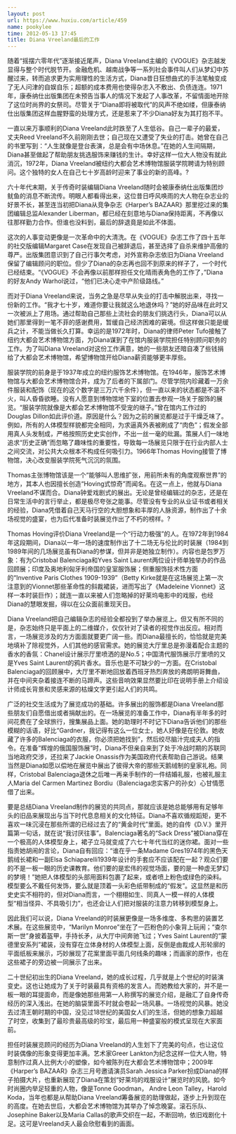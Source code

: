 ```yaml
---
layout: post
url: https://www.huxiu.com/article/459
name: pookylee
time: 2012-05-13 17:45
title: Diana Vreeland最后的工作
---
```

随着“摇摆六零年代”逐渐接近尾声，Diana Vreeland主编的《VOGUE》杂志越发显得与整个时代脱节开。金融危机、越南战争等一系列社会事件叫人们从梦幻中苏醒过来，转而追求更为实用理性的生活方式，Diana昔日狂想曲式的手法笔触变成了无人问津的自娱自乐；超额的成本费用也使得杂志入不敷出、负债连连。1971年，康泰纳仕出版集团在未预告当事人的情况下发起了人事改革，不留情面地开除了这位时尚界的女祭司。尽管关于“Diana即将被取代”的风声不绝如缕，但康泰纳仕出版集团这样血腥野蛮的处理方式，还是惹来了不少Diana好友为其打抱不平。

一直以来万事顺利的Diana Vreeland此时跌至了人生低谷。自己一辈子的最爱，丈夫Reed Vreeland不久前刚刚去世；自己现在又遭受了失业的打击。她曾在自己的书里写到：“人生就像是登台表演，总是会有中场休息。”在她的人生间隔期，Diana甚至做起了帮助朋友挑选服饰来赚钱的生计。幸好这样一位大人物没有就此消沉，1972年，Diana Vreeland被纽约大都会艺术博物馆服装学院聘请为特别顾问。这个独特的女人在自己七十岁高龄时迎来了事业的新的高峰。?

六十年代末期，关于传奇时装编辑Diana Vreeland随时会被康泰纳仕出版集团炒鱿鱼的消息不断流传。明眼人都看得出来，这位昔日呼风唤雨的大人物在杂志业的好景不长，甚至连当初把Diana从竞争杂志《Harper’s BAZAAR》那里挖过来的集团编辑总监Alexander Liberman，都已经在刻意地与Diana保持距离，不再像以往那样勤力合作。但谁也没料到，最后的辞退竟是如此不体面。

这次的人事变动更像是一次革命中的大清洗。在《VOGUE》杂志工作了四十五年的社交版编辑Margaret Case在发现自己被辞退后，甚至选择了自杀来维护高傲的尊严。出版集团意识到了自己行事欠考虑，对外宣称杂志依旧为Diana Vreeland保留了编辑顾问的职位。但少了Diana的杂志再也回不到原来的样子了，一个时代已经结束。“《VOGUE》不会再像以前那样担任文化晴雨表角色的工作了，”Diana的好友Andy Warhol说过，“他们已决心走中产阶级路线。”

而对于Diana Vreeland来说，当务之急是尽早从失业的打击中解脱出来，寻找一份新的工作。“我才七十岁，难道你要让我就这么地退休吗？”她的好品味在此时又一次被派上了用场。通过帮助自己那些上流社会的朋友们挑选行头，Diana可以从她们那里得到一笔不菲的感谢费用，暂缓自己经济困难的窘境。但这样做只能是缓兵之计，不能当做长久打算。幸运的是1972年时，Diana的律师Peter Tufo接触了纽约大都会艺术博物馆方面，为Diana谋到了在馆内服装学院担任特别顾问职务的工作。为了叫Diana Vreeland对这份工作满意，她的一些朋友还暗自凑了些钱捐给了大都会艺术博物馆，希望博物馆开给Diana薪资能够更丰厚些。

服装学院的前身是于1937年成立的纽约服饰艺术博物馆。在1946年，服饰艺术博物馆与大都会艺术博物馆合并，成为了后者的下属部门。尽管学院内珍藏着一万余件服装和配饰（现在的这个数字是三万六千余件），但一直以来的状态都是不温不火，叫人昏昏欲睡。没有人愿意到博物馆地下室的位置去参观一场关于服饰的展览。“服装学院就像是大都会艺术博物馆不受宠的继子。”曾在馆内工作过的Douglas Dillon如此评价道。原因是什么？因为之前的展览都是过于干燥乏味了。例如，所有的人体模型样貌都完全相同，为求逼真外表被刷成了“肉色”；假发全部用真人头发制成，严格按照历史史实创作，不出一丝一毫的纰漏。策展人们一味地追求“历史正确”而忽略了趣味性的重要性，导致每一场展览只限于在行业内部人士之间交流，对公共大众根本不构成任何吸引力。1966年Thomas Hoving接管了博物馆，决心改变服装学院死气沉沉的氛围。

Thomas主张博物馆该是一个“能够叫人思维扩张，用前所未有的角度观察世界”的地方，其本人也因擅长创造“Hoving式惊奇”而闻名。在这一点上，他就与Diana Vreeland不谋而合。Diana钟爱戏剧式的展出。无论是曾经编辑过的杂志，还是在日常生活中的言行举止，都是极尽夸张之能事。尽管没有专业的从业证书或者相关的经验，Diana凭借着自己天马行空的大胆想象和丰厚的人脉资源，制作出了十余场视觉的盛宴，也为后代准备时装展览作出了不朽的榜样。?

Thomas Hoving评价Diana Vreeland是一个“行动力极强”的人。在1972年到1984年这段期间，Diana以一年一场的速度制作出了十二场无与伦比的时装展（1984到1989年间的几场展览虽有Diana的参谋，但并非是她独立制作）。内容也是包罗万象：有为Cristobal Balenciaga和Yves Saint Laurent两位设计师单独举办的作品回顾展；印度及奥地利匈牙利帝国的皇室服饰展；侧重服饰技术性方面的“Inventive Paris Clothes 1909-1939”（Betty Kirke就是在这场展览上第一次注意到的Vionnet那些革命性的斜裁裙装，进而写出了《Madeleine Vionnet》这样一本时装巨作）；就连一直以来被人们忽略掉的好莱坞电影中的戏服，也经Diana的慧眼发掘，得以在公众面前重现天日。

Diana Vreeland把自己编辑杂志的经验全都投到了举办展览上。但又有所不同的是，杂志始终只是平面上的二维媒介，仅仅针对了读者的视觉作出反应。相对而言，一场展览涉及的方方面面就要更广阔一些。而Diana最擅长的，恰恰就是完美地填补了除视觉外，人们其他的感官需求。她的展览大厅里总是弥漫着配合主题的香水的香氛：Chanel设计展示厅里喷洒的是No.5；中国清代服饰展示厅里喷的又是Yves Saint Laurent的鸦片香水。音乐也是不可缺少的一方面。在Cristobal Balenciaga的回顾展中，大厅里不断地回放着西班牙热烈奔放的弗朗明哥舞曲，并在中间夹杂着接连不断的马蹄声。这些音响效果显然要比印在说明手册上介绍设计师成长背景和灵感来源的枯燥文字更引起人们的共鸣。

广泛的社交生活成为了展览成功的基础。许多展出的服饰都是Diana Vreeland那些朋友们自愿借出或者捐献出的。在一场展览的准备工作中，Diana有半年多的时间花费在了全球旅行，搜集展品上面。她的助理时不时记下Diana告诉他们的那些模糊的话语，好比“Gardner，我记得有这么一位女士，她人好像是在伦敦。她收藏了许多的Balenciaga的衣服，你必须把她找到”，然后绞尽脑汁完成夫人的指令。在准备“辉煌的俄国服饰展”时，Diana不但亲自来到了处于冷战时期的苏联同当地政府交涉，还拉来了Jackie Onassis作为美国政府代表帮助自己游说。结果当然是Diana如愿以偿地在展览中展出了彼得大帝的那些天鹅绒制的皇家礼袍。同样，Cristobal Balenciaga退休之后唯一再亲手制作的一件结婚礼服，也被礼服主人Maria del Carmen Martinez Bordiu（Balenciaga忠实客户的孙女）心甘情愿借了出来。

要是总结Diana Vreeland制作的展览的共同点，那就应该是她总能够用有足够年头的旧品来展现出与当下时代息息相关的文化特征。Diana不喜欢循规蹈矩，更不喜欢一味沉浸在那些所谓的已经过去了的“黄金时代”里面。她的自传《D.V.》里开篇第一句话，就在说“我讨厌往事”。Balenciaga著名的“Sack Dress”被Diana穿在一个极高的人体模型身上，裙子立马就变成了六七十年代当红的迷你裙。面对一些指责她胡闹的言论，Diana自有回应：“谁在乎一条Madame Gres1974年的黑色天鹅绒长裙和一副Elsa Schiaparelli1939年设计的手套应不应该配在一起？观众们要的不是一板一眼的历史课教育。他们要的是宏伟的视觉场面，要的是一种虚无梦幻的梦境！”她把人体模型的头部用面料包裹了起来，或者喷上粉色或绿色的染料。模型要么不戴任何发饰，要么就是顶着一头彩色纸带制成的“假发”。这显然是和历史史实不相符的，但对Diana而言，一个栩栩如生、同真人一模一样的人体模型“相当怪异、不具吸引力”，也还会让人们把对服装的注意力转移到模型身上。

因此我们可以说，Diana Vreeland的时装展更像是一场多维度、多构思的装置艺术展。在这些展览中，“Marilyn Monroe”坐在了一匹粉色的小象背上玩闹；“查尔斯一世”身披着盔甲，手持长矛，从大厅中间奔驰飞过；Yves Saint Laurent的“蒙德里安系列”裙装，没有穿在立体身材的人体模型上面，反倒是由裁成人形轮廓的平面纸板来展示，巧妙展现了花案里面平面几何线条的趣味；而画家的原作，也在这些裙子的旁边被一同展示了出来。

二十世纪初出生的Diana Vreeland，她的成长过程，几乎就是上个世纪的时装演变史。这也让她成为了关于时装最具有资格的发言人。而她教给大家的，并不是一板一眼的耳提面命，而是像她那些用第一人称撰写的展览介绍，是融汇了自身传奇经历的深入浅出。在她的脑袋里面不时就会卷起一场风暴。一场视觉的风暴。她没去过清王朝时期的中国，没见过18世纪的美国女人们的生活，但她的想象力超越了时空，收集到了最珍贵最高级的珍宝，最后用一种盛宴般的模式呈现在大家面前。

担任时装展览顾问的经历为Diana Vreeland的人生划下了完美的句点，也让这位时装偶像的形象变得更加丰满。艺术家Greer Lankton为纪念这样一位大人物，特意制作过真人比例大小的塑像，如今被陈列在大都会艺术博物馆中；2009年《Harper’s BAZAAR》杂志三月号邀请演员Sarah Jessica Parker扮成Diana的样子拍摄大片，也重新展现了Diana在策划“好莱坞的戏服设计”展览时的风貌。如今时尚圈内举足轻重的人物，像是Tonne Goodman， Andre Leon Talley，Harold Koda，当年也都是从帮助Diana Vreeland筹备展览的助理做起，逐步上升到现在的高度。在她去世后，大都会艺术博物馆为其举办了悼念晚宴。滚石乐队、Josephine Baker以及Maria Callas的歌声交织在一起，不断回响，依旧戏剧化十足。这可是Vreeland夫人最会欣慰看到的画面。

